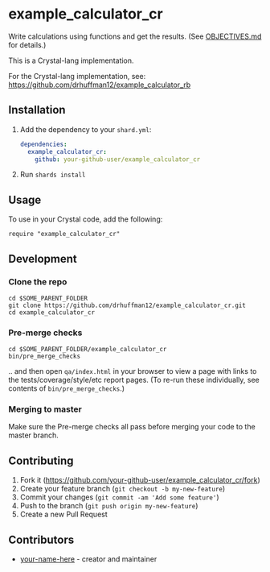 # example_calculator_cr

Write calculations using functions and get the results. (See [OBJECTIVES.md](OBJECTIVES.md) for details.)

This is a Crystal-lang implementation.

For the Crystal-lang implementation, see: https://github.com/drhuffman12/example_calculator_rb

## Installation

1. Add the dependency to your `shard.yml`:

   ```yaml
   dependencies:
     example_calculator_cr:
       github: your-github-user/example_calculator_cr
   ```

2. Run `shards install`

## Usage

To use in your Crystal code, add the following:

```crystal
require "example_calculator_cr"
```

## Development

### Clone the repo

```
cd $SOME_PARENT_FOLDER
git clone https://github.com/drhuffman12/example_calculator_cr.git
cd example_calculator_cr
```

### Pre-merge checks

```
cd $SOME_PARENT_FOLDER/example_calculator_cr
bin/pre_merge_checks
```

.. and then open `qa/index.html` in your browser to view a page with links to the tests/coverage/style/etc report pages. (To re-run these individually, see contents of `bin/pre_merge_checks`.)

### Merging to master

Make sure the Pre-merge checks all pass before merging your code to the master branch.

## Contributing

1. Fork it (<https://github.com/your-github-user/example_calculator_cr/fork>)
2. Create your feature branch (`git checkout -b my-new-feature`)
3. Commit your changes (`git commit -am 'Add some feature'`)
4. Push to the branch (`git push origin my-new-feature`)
5. Create a new Pull Request

## Contributors

- [your-name-here](https://github.com/your-github-user) - creator and maintainer
